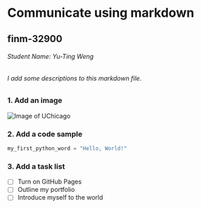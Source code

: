 # Communicate using markdown
## finm-32900
###### Student Name: Yu-Ting Weng
###### I add some descriptions to this markdown file.

### 1. Add an image
![Image of UChicago](https://biocars.uchicago.edu/wp-content/uploads/2019/05/cropped-logo.png)

### 2. Add a code sample
``` python
my_first_python_word = "Hello, World!"
```

 ### 3. Add a task list
- [ ] Turn on GitHub Pages
- [ ] Outline my portfolio
- [ ] Introduce myself to the world
